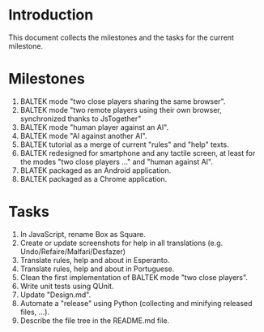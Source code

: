 # Introduction

This document collects the milestones and the tasks for the current milestone.

# Milestones

1. BALTEK mode "two close players sharing the same browser".
2. BALTEK mode "two remote players using their own browser, synchronized thanks to JsTogether"
3. BALTEK mode "human player against an AI".
4. BALTEK mode "AI against another AI".
5. BALTEK tutorial as a merge of current "rules" and "help" texts.
6. BALTEK redesigned for smartphone and any tactile screen, at least for the modes "two close players ..." and "human against AI".
7. BLATEK packaged as an Android application.
8. BALTEK packaged as a Chrome application.

# Tasks

1. In JavaScript, rename Box as Square.
2. Create or update screenshots for help in all translations (e.g. Undo/Refaire/Malfari/Desfazer)
3. Translate rules, help and about in Esperanto.
4. Translate rules, help and about in Portuguese.
5. Clean the first implementation of BALTEK mode "two close players".
6. Write unit tests using QUnit.
7. Update "Design.md".
8. Automate a "release" using Python (collecting and minifying released files, ...).
9. Describe the file tree in the README.md file.
